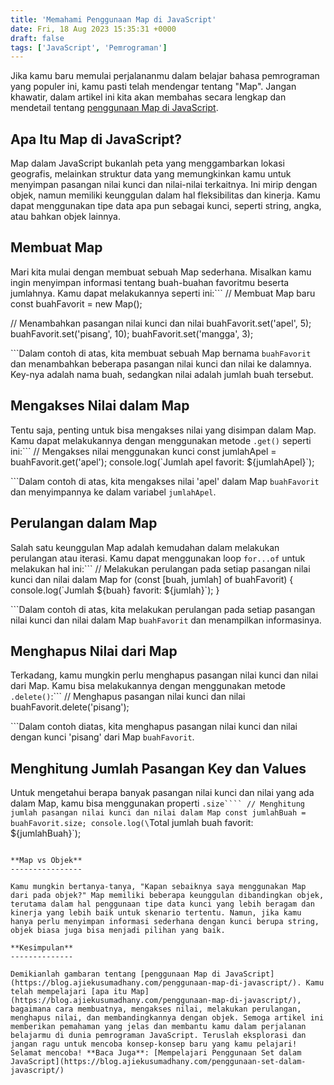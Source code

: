 ```yaml
---
title: 'Memahami Penggunaan Map di JavaScript'
date: Fri, 18 Aug 2023 15:35:31 +0000
draft: false
tags: ['JavaScript', 'Pemrograman']
---
```


Jika kamu baru memulai perjalananmu dalam belajar bahasa pemrograman yang populer ini, kamu pasti telah mendengar tentang "Map". Jangan khawatir, dalam artikel ini kita akan membahas secara lengkap dan mendetail tentang [penggunaan Map di JavaScript](https://blog.ajiekusumadhany.com/penggunaan-map-di-javascript/).

**Apa Itu Map di JavaScript?**
------------------------------

Map dalam JavaScript bukanlah peta yang menggambarkan lokasi geografis, melainkan struktur data yang memungkinkan kamu untuk menyimpan pasangan nilai kunci dan nilai-nilai terkaitnya. Ini mirip dengan objek, namun memiliki keunggulan dalam hal fleksibilitas dan kinerja. Kamu dapat menggunakan tipe data apa pun sebagai kunci, seperti string, angka, atau bahkan objek lainnya.

**Membuat Map**
---------------

Mari kita mulai dengan membuat sebuah Map sederhana. Misalkan kamu ingin menyimpan informasi tentang buah-buahan favoritmu beserta jumlahnya. Kamu dapat melakukannya seperti ini:```
// Membuat Map baru
const buahFavorit = new Map();

// Menambahkan pasangan nilai kunci dan nilai
buahFavorit.set('apel', 5);
buahFavorit.set('pisang', 10);
buahFavorit.set('mangga', 3);

```Dalam contoh di atas, kita membuat sebuah Map bernama `buahFavorit` dan menambahkan beberapa pasangan nilai kunci dan nilai ke dalamnya. Key-nya adalah nama buah, sedangkan nilai adalah jumlah buah tersebut.

**Mengakses Nilai dalam Map**
-----------------------------

Tentu saja, penting untuk bisa mengakses nilai yang disimpan dalam Map. Kamu dapat melakukannya dengan menggunakan metode `.get()` seperti ini:```
// Mengakses nilai menggunakan kunci
const jumlahApel = buahFavorit.get('apel');
console.log(\`Jumlah apel favorit: ${jumlahApel}\`);

```Dalam contoh di atas, kita mengakses nilai 'apel' dalam Map `buahFavorit` dan menyimpannya ke dalam variabel `jumlahApel`.

**Perulangan dalam Map**
------------------------

Salah satu keunggulan Map adalah kemudahan dalam melakukan perulangan atau iterasi. Kamu dapat menggunakan loop `for...of` untuk melakukan hal ini:```
// Melakukan perulangan pada setiap pasangan nilai kunci dan nilai dalam Map
for (const \[buah, jumlah\] of buahFavorit) {
  console.log(\`Jumlah ${buah} favorit: ${jumlah}\`);
}

```Dalam contoh di atas, kita melakukan perulangan pada setiap pasangan nilai kunci dan nilai dalam Map `buahFavorit` dan menampilkan informasinya.

**Menghapus Nilai dari Map**
----------------------------

Terkadang, kamu mungkin perlu menghapus pasangan nilai kunci dan nilai dari Map. Kamu bisa melakukannya dengan menggunakan metode `.delete()`:```
// Menghapus pasangan nilai kunci dan nilai
buahFavorit.delete('pisang');

```Dalam contoh diatas, kita menghapus pasangan nilai kunci dan nilai dengan kunci 'pisang' dari Map `buahFavorit`.

**Menghitung Jumlah Pasangan Key dan Values**
---------------------------------------------

Untuk mengetahui berapa banyak pasangan nilai kunci dan nilai yang ada dalam Map, kamu bisa menggunakan properti `.size````
// Menghitung jumlah pasangan nilai kunci dan nilai dalam Map
const jumlahBuah = buahFavorit.size;
console.log(\`Total jumlah buah favorit: ${jumlahBuah}\`);

```

**Map vs Objek**
----------------

Kamu mungkin bertanya-tanya, "Kapan sebaiknya saya menggunakan Map dari pada objek?" Map memiliki beberapa keunggulan dibandingkan objek, terutama dalam hal penggunaan tipe data kunci yang lebih beragam dan kinerja yang lebih baik untuk skenario tertentu. Namun, jika kamu hanya perlu menyimpan informasi sederhana dengan kunci berupa string, objek biasa juga bisa menjadi pilihan yang baik.

**Kesimpulan**
--------------

Demikianlah gambaran tentang [penggunaan Map di JavaScript](https://blog.ajiekusumadhany.com/penggunaan-map-di-javascript/). Kamu telah mempelajari [apa itu Map](https://blog.ajiekusumadhany.com/penggunaan-map-di-javascript/), bagaimana cara membuatnya, mengakses nilai, melakukan perulangan, menghapus nilai, dan membandingkannya dengan objek. Semoga artikel ini memberikan pemahaman yang jelas dan membantu kamu dalam perjalanan belajarmu di dunia pemrograman JavaScript. Teruslah eksplorasi dan jangan ragu untuk mencoba konsep-konsep baru yang kamu pelajari! Selamat mencoba! **Baca Juga**: [Mempelajari Penggunaan Set dalam JavaScript](https://blog.ajiekusumadhany.com/penggunaan-set-dalam-javascript/)